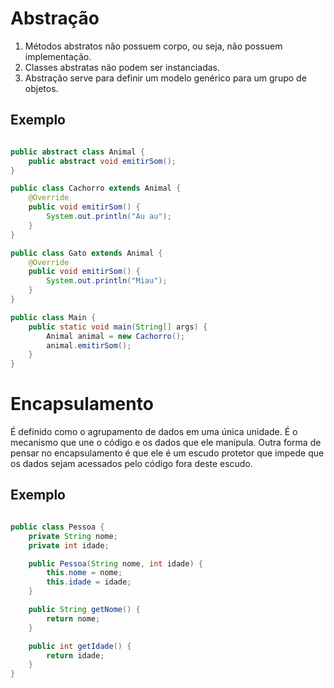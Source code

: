 # Abstração

1. Métodos abstratos não possuem corpo, ou seja, não possuem implementação.
2. Classes abstratas não podem ser instanciadas.
3. Abstração serve para definir um modelo genérico para um grupo de objetos.

## Exemplo

```java

public abstract class Animal {
    public abstract void emitirSom();
}

public class Cachorro extends Animal {
    @Override
    public void emitirSom() {
        System.out.println("Au au");
    }
}

public class Gato extends Animal {
    @Override
    public void emitirSom() {
        System.out.println("Miau");
    }
}

public class Main {
    public static void main(String[] args) {
        Animal animal = new Cachorro();
        animal.emitirSom();
    }
}

```

# Encapsulamento

É definido como o agrupamento de dados em uma única unidade. É o mecanismo que une o código e os dados que ele manipula. Outra forma de pensar no encapsulamento é que ele é um escudo protetor que impede que os dados sejam acessados pelo código fora deste escudo.

## Exemplo

```java

public class Pessoa {
    private String nome;
    private int idade;

    public Pessoa(String nome, int idade) {
        this.nome = nome;
        this.idade = idade;
    }

    public String getNome() {
        return nome;
    }

    public int getIdade() {
        return idade;
    }
}
```
